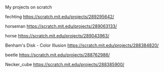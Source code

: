 My projects on scratch

fechting https://scratch.mit.edu/projects/289295642/

horseman https://scratch.mit.edu/projects/289063133/

horse https://scratch.mit.edu/projects/289043963/

Benham's Disk - Color Illusion https://scratch.mit.edu/projects/288384820/

beetle https://scratch.mit.edu/projects/288762986/

Necker_cube https://scratch.mit.edu/projects/288385900/
